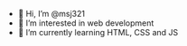 - 👋 Hi, I’m @msj321
- 👀 I’m interested in web development
- 🌱 I’m currently learning HTML, CSS and JS


<!---
msj321/msj321 is a ✨ special ✨ repository because its `README.md` (this file) appears on your GitHub profile.
You can click the Preview link to take a look at your changes.
--->
